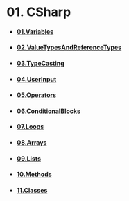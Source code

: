 # 01. CSharp
- #### [01.Variables](https://github.com/mfurkanayhan/senior-dotnet-developer-roadmap/tree/main/01.CSharp/01.Variables)
- #### [02.ValueTypesAndReferenceTypes](https://github.com/mfurkanayhan/senior-dotnet-developer-roadmap/tree/main/01.CSharp/02.ValueTypesAndReferenceTypes)
- #### [03.TypeCasting](https://github.com/mfurkanayhan/senior-dotnet-developer-roadmap/tree/main/01.CSharp/03.TypeCasting)
- #### [04.UserInput](https://github.com/mfurkanayhan/senior-dotnet-developer-roadmap/tree/main/01.CSharp/04.UserInput)
- #### [05.Operators](https://github.com/mfurkanayhan/senior-dotnet-developer-roadmap/tree/main/01.CSharp/05.Operators)
- #### [06.ConditionalBlocks](https://github.com/mfurkanayhan/senior-dotnet-developer-roadmap/tree/main/01.CSharp/06.ConditionalBlocks)
- #### [07.Loops](https://github.com/mfurkanayhan/senior-dotnet-developer-roadmap/tree/main/01.CSharp/07.Loops)
- #### [08.Arrays](https://github.com/mfurkanayhan/senior-dotnet-developer-roadmap/tree/main/01.CSharp/08.Arrays)
- #### [09.Lists](https://github.com/mfurkanayhan/senior-dotnet-developer-roadmap/tree/main/01.CSharp/09.Lists)
- #### [10.Methods](https://github.com/mfurkanayhan/senior-dotnet-developer-roadmap/tree/main/01.CSharp/10.Methods)
- #### [11.Classes](https://github.com/mfurkanayhan/senior-dotnet-developer-roadmap/tree/main/01.CSharp/11.Classes)